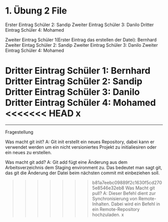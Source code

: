 # 1. Übung 2 File

Erster Eintrag Schüler 2: Sandip
Zweiter Eintrag Schüler 3: Danilo
Dritter Eintrag Schüler 4: Mohamed

Zweiter Eintrag Schüler 1(Erster Eintrag das erstellen der Datei): Bernhard
Zweiter Eintag Schüler 2: Sandip 
Zweiter Eintrag Schüler 3: Danilo
Zweiter Eintrag Schüler 4: Mohamed

Dritter Eintrag Schüler 1: Bernhard
Dritter Eintrag Schüler 2: Sandip
Dritter Eintrag Schüler 3: Danilo
Dritter Eintrag Schüler 4: Mohamed
<<<<<<< HEAD
x
=======

-------------------------------------------------------------------------------------------------

Fragestellung

Was macht git init?
A: Git init erstellt ein neues Repository, dabei kann er verwendet werden um ein nicht 
versioniertes Projekt zu initialiesiren oder ein neues zu erstellen.

Was macht git add?
A: Git add fügt eine Änderung aus dem Arbeitsverzeichnis dem Staging environment zu. Das 
bedeutet man sagt git, das git die Änderung der Datei beim nächsten commit mit einbeziehen 
soll.    
>>>>>>> b81a7eebc09889f2c1630f5cd2705e8546e32eb8
Was Macht git pull?
A: Dieser Befehl dient zur Synchronisierung von Remote-Inhalten. Dabei wird ein Befehl in ein 
Remote-Repository hochzuladen. x
